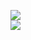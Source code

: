 [![](https://img.shields.io/badge/Made%20With-Github%20Spray-lightgrey.svg?style=for-the-badge&logo=github)](https://github.com/Annihil/github-spray#3929)  
[![](https://i.imgur.com/2DrTn0Z.gif)](https://github.com/Annihil/github-spray)
